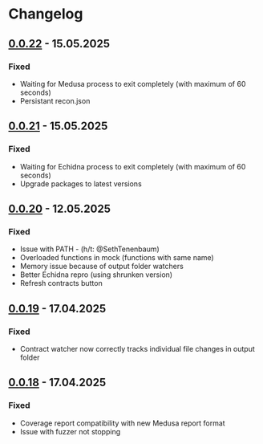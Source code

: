 # Changelog

## [0.0.22] - 15.05.2025

### Fixed
- Waiting for Medusa process to exit completely (with maximum of 60 seconds)
- Persistant recon.json

## [0.0.21] - 15.05.2025

### Fixed
- Waiting for Echidna process to exit completely (with maximum of 60 seconds)
- Upgrade packages to latest versions

## [0.0.20] - 12.05.2025

### Fixed
- Issue with PATH - (h/t: @SethTenenbaum)
- Overloaded functions in mock (functions with same name)
- Memory issue because of output folder watchers
- Better Echidna repro (using shrunken version)
- Refresh contracts button

## [0.0.19] - 17.04.2025

### Fixed
- Contract watcher now correctly tracks individual file changes in output folder

## [0.0.18] - 17.04.2025

### Fixed
- Coverage report compatibility with new Medusa report format
- Issue with fuzzer not stopping

[0.0.22]: https://github.com/Recon-Fuzz/recon-extension/releases/tag/v0.0.22
[0.0.21]: https://github.com/Recon-Fuzz/recon-extension/releases/tag/v0.0.21
[0.0.20]: https://github.com/Recon-Fuzz/recon-extension/releases/tag/v0.0.20
[0.0.19]: https://github.com/Recon-Fuzz/recon-extension/releases/tag/v0.0.19
[0.0.18]: https://github.com/Recon-Fuzz/recon-extension/releases/tag/v0.0.18
